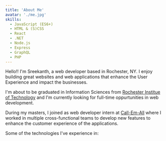 ```yaml
---
title: 'About Me'
avatar: './me.jpg'
skills:
  - JavaScript (ES6+)
  - HTML & (S)CSS
  - React
  - .NET
  - Node.js
  - Express
  - GraphQL
  - PHP
---
```


Hello!! I'm Sreekanth, a web developer based in Rochester, NY. I enjoy building great websites and web applications that enhance the User Experience and impact the businesses.

I'm about to be graduated in Information Sciences from [Rochester Institue of Technology](https://www.rit.edu/) and I'm currently looking for full-time oppurtunities in web development.

During my masters, I joined as web developer intern at [Call-Em-All](https://www.call-em-all.com/) where I worked in multiple cross-functional teams to develop new features to enhance the customer experience of the applications.

Some of the technologies I've experience in:

